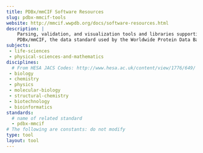 ```yaml
---
title: PDBx/mmCIF Software Resources
slug: pdbx-mmcif-tools
website: http://mmcif.wwpdb.org/docs/software-resources.html
description: |
    Parsing, validation, and visualization tools and libraries supporting 
    PDBx/mmCIF, the data standard used by the Worldwide Protein Data Bank.
subjects:
 - life-sciences
 - physical-sciences-and-mathematics
disciplines:
  # From HESA JACS Codes: http://www.hesa.ac.uk/content/view/1776/649/
 - biology
 - chemistry
 - physics
 - molecular-biology
 - structural-chemistry
 - biotechnology
 - bioinformatics
standards:
  # name of related standard 
  - pdbx-mmcif
# The following are constants: do not modify
type: tool
layout: tool
---
```

